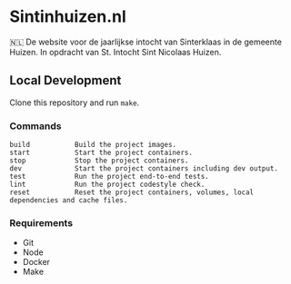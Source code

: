 # Sintinhuizen.nl
🇳🇱 De website voor de jaarlijkse intocht van Sinterklaas in de gemeente Huizen. In opdracht van St. Intocht Sint Nicolaas Huizen.

## Local Development
Clone this repository and run `make`.

### Commands

```
build           Build the project images.
start           Start the project containers.
stop            Stop the project containers.
dev             Start the project containers including dev output.
test            Run the project end-to-end tests.
lint            Run the project codestyle check.
reset           Reset the project containers, volumes, local dependencies and cache files.
```

### Requirements
- Git
- Node
- Docker
- Make
